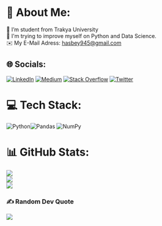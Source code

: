 # 💫 About Me:
🔭 I’m student from Trakya University<br>🌱 I'm trying to improve myself on Python and Data Science.<br>:envelope: My E-Mail Adress: hasbey945@gmail.com<br>


## 🌐 Socials:
[![LinkedIn](https://img.shields.io/badge/LinkedIn-%230077B5.svg?logo=linkedin&logoColor=white)](https://www.linkedin.com/in/utku-hasbey-kurban-0840301bb/) [![Medium](https://img.shields.io/badge/Medium-12100E?logo=medium&logoColor=white)](https://medium.com/@utkuhasbey) [![Stack Overflow](https://img.shields.io/badge/-Stackoverflow-FE7A16?logo=stack-overflow&logoColor=white)](https://stackoverflow.com/users/17453502/utku-hasbey-kurban) [![Twitter](https://img.shields.io/badge/Twitter-%231DA1F2.svg?logo=Twitter&logoColor=white)](https://twitter.com/UtkuLiduvo) 

# 💻 Tech Stack:
![Python](https://img.shields.io/badge/python-3670A0?style=for-the-badge&logo=python&logoColor=ffdd54)![Pandas](https://img.shields.io/badge/pandas-%23150458.svg?style=for-the-badge&logo=pandas&logoColor=white) ![NumPy](https://img.shields.io/badge/numpy-%23013243.svg?style=for-the-badge&logo=numpy&logoColor=white)
# 📊 GitHub Stats:
![](https://github-readme-stats.vercel.app/api?username=liduvo&theme=dark&hide_border=false&include_all_commits=false&count_private=false)<br/>
![](https://github-readme-streak-stats.herokuapp.com/?user=liduvo&theme=dark&hide_border=false)<br/>
![](https://github-readme-stats.vercel.app/api/top-langs/?username=liduvo&theme=dark&hide_border=false&include_all_commits=false&count_private=false&layout=compact)

### ✍️ Random Dev Quote
![](https://quotes-github-readme.vercel.app/api?type=horizontal&theme=radical)

<!-- Proudly created with GPRM ( https://gprm.itsvg.in ) -->
